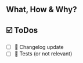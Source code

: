 <!--
 Make sure to assign one and only one Type (`T:`) label.
 Select reviewers if ready for review. Our bot will automatically assign you.
 -->

## What, How & Why?
<!-- Describe the changes and give some hints to guide your reviewers if possible. -->
<!-- Link (via zenhub) to relevant issue this fixes -->

## ☑️ ToDos
* [ ] 📝 Changelog update
* [ ] 🚦 Tests (or not relevant)
